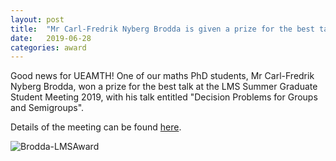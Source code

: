```yaml
---
layout: post
title:  "Mr Carl-Fredrik Nyberg Brodda is given a prize for the best talk"
date:   2019-06-28
categories: award
---
```


Good news for UEAMTH!
One of our maths PhD students, Mr Carl-Fredrik Nyberg Brodda, won a prize for the best talk at the LMS Summer Graduate Student Meeting 2019, with his talk entitled "Decision Problems for Groups and Semigroups". 

Details of the meeting can be found [here](https://www.lms.ac.uk/civicrm/event/info?id=40&reset=1).

![Brodda-LMSAward](/blog/assets/2019-06-28-LMSAward.jpg)

